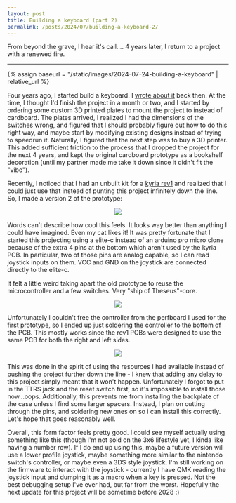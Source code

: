 ```yaml
---
layout: post
title: Building a keyboard (part 2)
permalink: /posts/2024/07/building-a-keyboard-2/
---
```


From beyond the grave, I hear it's call.... 4 years later, I return to a
project with a renewed fire.

---

{% assign baseurl = "/static/images/2024-07-24-building-a-keyboard" | relative_url %}

<style>
.myimg { max-width: 50%; }
@media (orientation: portrait) {
  .myimg {
    max-width: 85%;
  }
}
.myimgctr { text-align: center; }
</style>

Four years ago, I started build a keyboard. I [wrote about
it](../../../building-a-keyboard/) back then. At the time, I thought I'd finish the
project in a month or two, and I started by ordering some custom 3D printed
plates to mount the project to instead of cardboard. The plates arrived, I
realized I had the dimensions of the switches wrong, and figured that I should
probably figure out how to do this right way, and maybe start by modifying
existing designs instead of trying to speedrun it. Naturally, I figured that the
next step was to buy a 3D printer. This added sufficient friction to the process
that I dropped the project for the next 4 years, and kept the original cardboard
prototype as a bookshelf decoration (until my partner made me take it down since
it didn't fit the "vibe").

Recently, I noticed that I had an unbuilt kit for a [kyria
rev1](https://github.com/splitkb/kyria) and realized that I could just use that
instead of punting this project infinitely down the line. So, I made a version 2
of the prototype:

<div class=myimgctr>
    <img class=myimg src="{{ '/finished.jpg' | prepend: baseurl }}"/>
</div>

Words can't describe how cool this feels. It looks way better than anything I
could have imagined. Even my cat likes it! It was pretty fortunate that I
started this projecting using a elite-c instead of an arduino pro micro clone
because of the extra 4 pins at the bottom which aren't used by the kyria PCB. In
particular, two of those pins are analog capable, so I can read joystick inputs
on them. VCC and GND on the joystick are connected directly to the elite-c.

It felt a little weird taking apart the old prototype to reuse the
microcontroller and a few switches. Very "ship of Theseus"-core.

<div class=myimgctr>
    <img class=myimg src="{{ '/oldandnew.jpg' | prepend: baseurl }}"/>
</div>

Unfortunately I couldn't free the controller from the perfboard I used for the
first prototype, so I ended up just soldering the controller to the bottom of
the PCB. This mostly works since the rev1 PCBs were designed to use the same PCB
for both the right and left sides.

<div class=myimgctr>
    <img class=myimg src="{{ '/perfboard.jpg' | prepend: baseurl }}"/>
</div>

This was done in the spirit of using the resources I had available instead of
pushing the project further down the line - I knew that adding any delay to this
project simply meant that it won't happen. Unfortunately I forgot to put in the
TTRS jack and the reset switch first, so it's impossible to install those
now...oops. Additionally, this prevents me from installing the backplate of the
case unless I find some larger spacers. Instead, I plan on cutting through the
pins, and soldering new ones on so i can install this correctly. Let's hope that
goes reasonably well.

Overall, this form factor feels pretty good. I could see myself actually using
something like this (though I'm not sold on the 3x6 lifestyle yet, I kinda like
having a number row). If I do end up using this, maybe a future version will use
a lower profile joystick, maybe something more similar to the nintendo switch's
controller, or maybe even a 3DS style joystick. I'm still working on the
firmware to interact with the joystick - currently I have QMK reading the
joystick input and dumping it as a macro when a key is pressed. Not the best
debugging setup I've ever had, but far from the worst. Hopefully the
next update for this project will be sometime before 2028 :)
